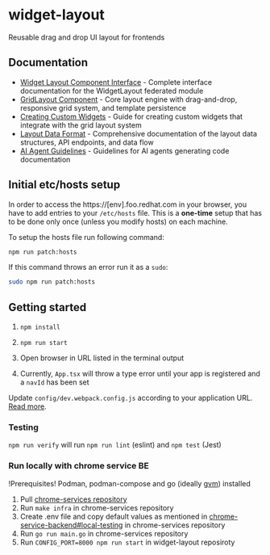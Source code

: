 # widget-layout

Reusable drag and drop UI layout for frontends

## Documentation

- [Widget Layout Component Interface](docs/components/widget-layout.md) - Complete interface documentation for the WidgetLayout federated module
- [GridLayout Component](docs/components/grid-layout.md) - Core layout engine with drag-and-drop, responsive grid system, and template persistence
- [Creating Custom Widgets](docs/components/custom-widgets.md) - Guide for creating custom widgets that integrate with the grid layout system
- [Layout Data Format](docs/layout-data-format.md) - Comprehensive documentation of the layout data structures, API endpoints, and data flow
- [AI Agent Guidelines](docs/ai-agent-guidelines.md) - Guidelines for AI agents generating code documentation

## Initial etc/hosts setup

In order to access the https://[env].foo.redhat.com in your browser, you have to add entries to your `/etc/hosts` file. This is a **one-time** setup that has to be done only once (unless you modify hosts) on each machine.

To setup the hosts file run following command:
```bash
npm run patch:hosts
```

If this command throws an error run it as a `sudo`:
```bash
sudo npm run patch:hosts
```

## Getting started

1. ```npm install```

2. ```npm run start```

3. Open browser in URL listed in the terminal output

4. Currently, `App.tsx` will throw a type error until your app is registered and a `navId` has been set

Update `config/dev.webpack.config.js` according to your application URL. [Read more](https://github.com/RedHatInsights/frontend-components/tree/master/packages/config#useproxy).

### Testing

`npm run verify` will run `npm run lint` (eslint) and `npm test` (Jest)

### Run locally with chrome service BE

!Prerequisites!
Podman, podman-compose and go (ideally [gvm](https://github.com/moovweb/gvm)) installed

1. Pull [chrome-services repository](https://github.com/RedHatInsights/chrome-service-backend)
2. Run `make infra` in chrome-services repository
3. Create .env file and copy default values as mentioned in [chrome-service-backend#local-testing](https://github.com/RedHatInsights/chrome-service-backend?tab=readme-ov-file#local-testing) in chrome-services repository
4. Run `go run main.go` in chrome-services repository
5. Run `CONFIG_PORT=8000 npm run start` in widget-layout reposiroty
